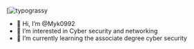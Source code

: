 [![typograssy](https://typograssy.deno.dev/api?text=MY%20PROFILE&l1=ff0000&l2=ff0000&l3=ff0000&l4=ff0000)

- 👋 Hi, I’m @Myk0992
- 👀 I’m interested in Cyber security and networking 
- 🌱 I’m currently learning the associate degree cyber security 

